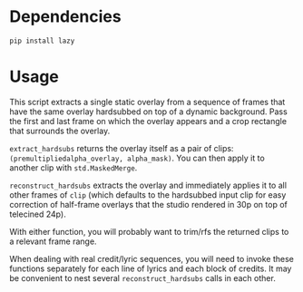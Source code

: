 # Dependencies

`pip install lazy`

# Usage

This script extracts a single static overlay from a sequence of frames
that have the same overlay hardsubbed on top of a dynamic background.
Pass the first and last frame on which the overlay appears and a crop
rectangle that surrounds the overlay.

`extract_hardsubs` returns the overlay itself as a pair of clips:
`(premultipliedalpha_overlay, alpha_mask)`. You can then apply it
to another clip with `std.MaskedMerge`.

`reconstruct_hardsubs` extracts the overlay and immediately applies it
to all other frames of `clip` (which defaults to the hardsubbed input
clip for easy correction of half-frame overlays that the studio
rendered in 30p on top of telecined 24p).

With either function, you will probably want to trim/rfs the returned
clips to a relevant frame range.

When dealing with real credit/lyric sequences, you will need to invoke
these functions separately for each line of lyrics and each block
of credits. It may be convenient to nest several `reconstruct_hardsubs`
calls in each other.
